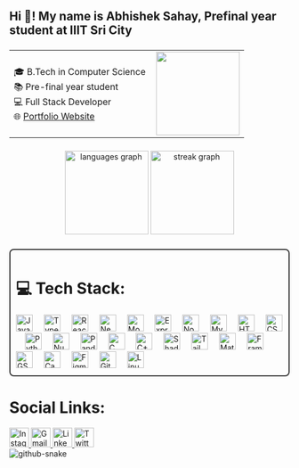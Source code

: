 <h2 align="left">Hi 👋! My name is Abhishek Sahay, Prefinal year student at IIIT Sri City</h2>

###

<table align="center" >
  <tr>
    <td align="left">
      🎓 B.Tech in Computer Science </br>
      📚 Pre-final year student </br>
      💻 Full Stack Developer </br>
      🌐 <a href="https://next-portfolio-zeta-five.vercel.app/" target="_blank">Portfolio Website</a> </br>
    </td>
    <td align="right">
      <img align="right" height="150" src="https://media.giphy.com/media/qgQUggAC3Pfv687qPC/giphy.gif" />
    </td>
  </tr>
</table>

###

<div align="center">
  <img src="https://github-readme-stats.vercel.app/api/top-langs?username=abhi5hek001&locale=en&hide_title=false&layout=compact&card_width=320&langs_count=5&theme=dracula&hide_border=false&order=2" height="150" alt="languages graph"  />
  <img src="https://streak-stats.demolab.com?username=abhi5hek001&locale=en&mode=daily&theme=dracula&hide_border=false&border_radius=5&order=3" height="150" alt="streak graph"  />
</div>

###

<div align="left" style="max-width: 600px; border: 2px solid #333; padding: 10px; border-radius: 8px;">
  <h1>💻 Tech Stack:</h1>
  <img src="https://img.shields.io/badge/JavaScript-F7DF1E?style=for-the-badge&logo=javascript&logoColor=black" height="30" alt="JavaScript logo" />
  <img width="12" />
  <img src="https://img.shields.io/badge/TypeScript-3178C6?style=for-the-badge&logo=typescript&logoColor=white" height="30" alt="TypeScript logo" />
  <img width="12" />
  <img src="https://img.shields.io/badge/React-61DAFB?style=for-the-badge&logo=react&logoColor=black" height="30" alt="React logo" />
  <img width="12" />
  <img src="https://img.shields.io/badge/Next.js-000000?style=for-the-badge&logo=next.js&logoColor=white" height="30" alt="Next.js logo" />
  <img width="12" />
  <img src="https://img.shields.io/badge/MongoDB-47A248?style=for-the-badge&logo=mongodb&logoColor=white" height="30" alt="MongoDB logo" />
  <img width="12" />
  <img src="https://img.shields.io/badge/Express.js-black?style=for-the-badge&logo=express&logoColor=white" height="30" alt="Express.js logo" />
  <img width="12" />
  <img src="https://img.shields.io/badge/Node.js-339933?style=for-the-badge&logo=node.js&logoColor=white" height="30" alt="Node.js logo" />
  <img width="12" />
  <img src="https://img.shields.io/badge/MySQL-4479A1?style=for-the-badge&logo=mysql&logoColor=white" height="30" alt="MySQL logo" />
  <img width="12" />
  <img src="https://img.shields.io/badge/HTML5-E34F26?style=for-the-badge&logo=html5&logoColor=white" height="30" alt="HTML5 logo" />
  <img width="12" />
  <img src="https://img.shields.io/badge/CSS3-1572B6?style=for-the-badge&logo=css3&logoColor=white" height="30" alt="CSS3 logo" />
  <img width="12" />
  <img src="https://img.shields.io/badge/Python-3776AB?style=for-the-badge&logo=python&logoColor=white" height="30" alt="Python logo" />
  <img width="12" />
  <img src="https://img.shields.io/badge/Numpy-013243?style=for-the-badge&logo=numpy&logoColor=white" height="30" alt="NumPy logo" />
  <img width="12" />
  <img src="https://img.shields.io/badge/Pandas-150458?style=for-the-badge&logo=pandas&logoColor=white" height="30" alt="Pandas logo" />
  <img width="12" />
  <img src="https://img.shields.io/badge/C-00599C?style=for-the-badge&logo=c&logoColor=white" height="30" alt="C logo" />
  <img width="12" />
  <img src="https://img.shields.io/badge/C++-00599C?style=for-the-badge&logo=cplusplus&logoColor=white" height="30" alt="C++ logo" />
  <img width="12" />
  <img src="https://img.shields.io/badge/ShadCN-000000?style=for-the-badge&logo=shadcn&logoColor=white" height="30" alt="ShadCN logo" />
  <img width="12" />
  <img src="https://img.shields.io/badge/Tailwind_CSS-38B2AC?style=for-the-badge&logo=tailwind-css&logoColor=white" height="30" alt="Tailwind CSS logo" />
  <img width="12" />
  <img src="https://img.shields.io/badge/Material--UI-0081CB?style=for-the-badge&logo=material-ui&logoColor=white" height="30" alt="Material-UI logo" />
  <img width="12" />
  <img src="https://img.shields.io/badge/Framer%20Motion-black?style=for-the-badge&logo=framer&logoColor=white" height="30" alt="Framer Motion logo" />
  <img width="12" />
  <img src="https://img.shields.io/badge/GSAP-black?style=for-the-badge&logo=greensock&logoColor=white" height="30" alt="GSAP logo" />
  <img width="12" />
  <img src="https://img.shields.io/badge/Canva-00C4CC?style=for-the-badge&logo=canva&logoColor=white" height="30" alt="Canva logo" />
  <img width="12" />
  <img src="https://img.shields.io/badge/Figma-F24E1E?style=for-the-badge&logo=figma&logoColor=white" height="30" alt="Figma logo" />
  <img width="12" />
  <img src="https://img.shields.io/badge/Git-F05032?style=for-the-badge&logo=git&logoColor=white" height="30" alt="Git logo" />
  <img width="12" />
  <img src="https://img.shields.io/badge/Linux-FCC624?style=for-the-badge&logo=linux&logoColor=black" height="30" alt="Linux logo" />
</div>

###

<div align="left">
  <h1>Social Links:</h1>
  <a href="https://www.instagram.com/theabhisheksahay/" target="_blank">
    <img src="https://img.shields.io/static/v1?message=Instagram&logo=instagram&label=&color=E4405F&logoColor=white&labelColor=&style=for-the-badge" height="35" alt="Instagram logo" />
  </a>
  <a href="mailto:sahayabhishek.edu@gmail.com">
    <img src="https://img.shields.io/static/v1?message=Gmail&logo=gmail&label=&color=D14836&logoColor=white&labelColor=&style=for-the-badge" height="35" alt="Gmail logo" />
  </a>
  <a href="https://www.linkedin.com/in/abhi5hek001/" target="_blank">
    <img src="https://img.shields.io/static/v1?message=LinkedIn&logo=linkedin&label=&color=0077B5&logoColor=white&labelColor=&style=for-the-badge" height="35" alt="LinkedIn logo" />
  </a>
   <a href="https://x.com/sahay_abhi5hek" target="_blank">
    <img src="https://img.shields.io/static/v1?message=Twitter&logo=twitter&label=&color=1DA1F2&logoColor=white&labelColor=&style=for-the-badge" height="35" alt="Twitter logo" />
  </a>
</div>


<picture>
  <source media="(prefers-color-scheme: dark)" srcset="https://raw.githubusercontent.com/abhi5hek001/abhi5hek001/output/github-snake-dark.svg" />
  <source media="(prefers-color-scheme: light)" srcset="https://raw.githubusercontent.com/abhi5hek001/abhi5hek001/output/github-snake.svg" />
  <img alt="github-snake" src="https://raw.githubusercontent.com/tobiasmeyhoefer/tobiasmeyhoefer/output/github-snake.svg" />
</picture>
